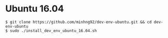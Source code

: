 # Ubuntu 16.04

```
$ git clone https://github.com/minhng92/dev-env-ubuntu.git && cd dev-env-ubuntu
$ sudo ./install_dev_env_ubuntu_16.04.sh
```
